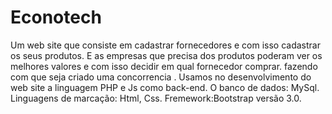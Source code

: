 # Econotech
Um web site que consiste em cadastrar fornecedores e com isso cadastrar os seus produtos. E as empresas que precisa dos produtos poderam ver os melhores valores e com isso decidir em qual fornecedor comprar. fazendo com que seja criado uma concorrencia . Usamos no desenvolvimento do web site a linguagem PHP e Js como back-end. O banco de dados: MySql. Linguagens de marcação: Html, Css. Fremework:Bootstrap versão 3.0.
